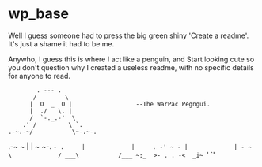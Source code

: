 wp_base
=======

Well I guess someone had to press the big green shiny 'Create a readme'.
  It's just a shame it had to be me.
  
Anywho, I guess this is where I act like a penguin, and Start looking cute
so you don't question why I created a useless readme, with no specific 
details for anyone to read.

            . --- .
           /        \
          |  O  _  O |                  --The WarPac Pegngui.
          |  ./   \. |
          /  `-._.-'  \
        .' /         \ `.
    .-~.-~/           \~-.~-.
.-~ ~    |             |    ~ ~-.
`- .     |             |     . -'
     ~ - |             | - ~
         \             /
       ___\           /___
       ~;_  >- . . -<  _i~
          `'         `'

